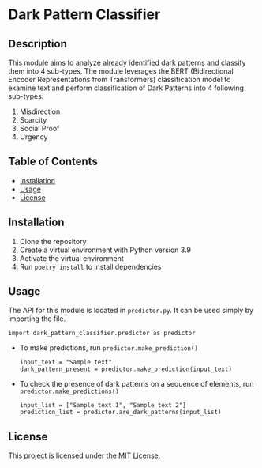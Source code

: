 # Dark Pattern Classifier

## Description
This module aims to analyze already identified dark patterns and classify them into 4 sub-types. The module leverages the BERT (Bidirectional Encoder Representations from Transformers) classification model to examine text and perform classification of Dark Patterns into 4 following sub-types:
1. Misdirection
2. Scarcity
3. Social Proof
4. Urgency

## Table of Contents
- [Installation](#installation)
- [Usage](#usage)
- [License](#license)


## Installation
1. Clone the repository
2. Create a virtual environment with Python version 3.9
3. Activate the virtual environment
4. Run `poetry install` to install dependencies


## Usage
The API for this module is located in `predictor.py`. It can be used simply by importing the file.
```
import dark_pattern_classifier.predictor as predictor
```

- To make predictions, run `predictor.make_prediction()`
    ```
    input_text = "Sample text"
    dark_pattern_present = predictor.make_prediction(input_text)
    ```

- To check the presence of dark patterns on a sequence of elements, run `predictor.make_predictions()`
    ```
    input_list = ["Sample text 1", "Sample text 2"]
    prediction_list = predictor.are_dark_patterns(input_list)
    ```

## License
This project is licensed under the [MIT License](LICENSE).
